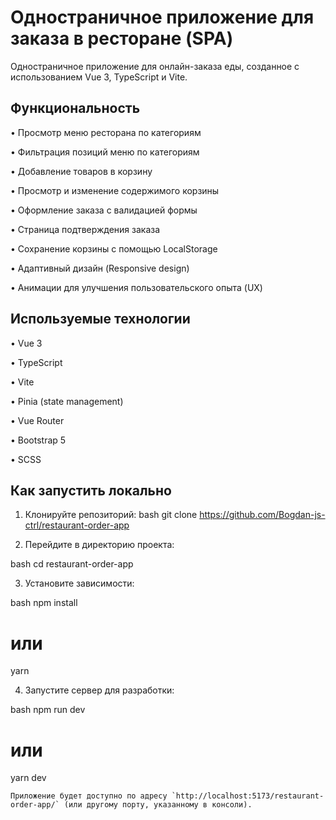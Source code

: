 # Одностраничное приложение для заказа в ресторане (SPA)

Одностраничное приложение для онлайн-заказа еды, созданное с использованием Vue 3, TypeScript и Vite.

## Функциональность

•   Просмотр меню ресторана по категориям

•   Фильтрация позиций меню по категориям

•   Добавление товаров в корзину

•   Просмотр и изменение содержимого корзины

•   Оформление заказа с валидацией формы

•   Страница подтверждения заказа

•   Сохранение корзины с помощью LocalStorage

•   Адаптивный дизайн (Responsive design)

•   Анимации для улучшения пользовательского опыта (UX)

## Используемые технологии

•   Vue 3

•   TypeScript

•   Vite

•   Pinia (state management)

•   Vue Router

•   Bootstrap 5

•   SCSS

## Как запустить локально

1. Клонируйте репозиторий:
    bash
    git clone https://github.com/Bogdan-js-ctrl/restaurant-order-app
    
2. Перейдите в директорию проекта:

bash
cd restaurant-order-app

3. Установите зависимости:

bash
npm install
# или
yarn

4. Запустите сервер для разработки:

bash
npm run dev
# или
yarn dev

    Приложение будет доступно по адресу `http://localhost:5173/restaurant-order-app/` (или другому порту, указанному в консоли).
